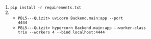 1. <code>pip install -r requirements.txt</code>
2. * <code>PBL5---Quizit> uvicorn Backend.main:app --port 4444</code>
   * <code>PBL5---Quizit> hypercorn Backend.main:app --worker-class trio --workers 4 --bind localhost:4444</code>
